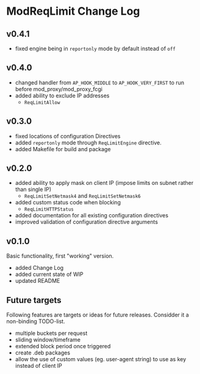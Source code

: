 # ModReqLimit Change Log

## v0.4.1

- fixed engine being in `reportonly` mode by default instead of `off`

## v0.4.0

- changed handler from `AP_HOOK_MIDDLE` to `AP_HOOK_VERY_FIRST` to run before mod_proxy/mod_proxy_fcgi
- added ability to exclude IP addresses
  - `ReqLimitAllow`

## v0.3.0

- fixed locations of configuration Directives
- added `reportonly` mode through `ReqLimitEngine` directive.
- added Makefile for build and package

## v0.2.0

- added ability to apply mask on client IP (impose limits on subnet rather than single IP)
  - `ReqLimitSetNetmask4` and `ReqLimitSetNetmask6`
- added custom status code when blocking
  - `ReqLimitHTTPStatus`
- added documentation for all existing configuration directives
- improved validation of configuration directive arguments

## v0.1.0

Basic functionality, first "working" version.
- added Change Log
- added current state of WIP
- updated README

## Future targets

Following features are targets or ideas for future releases. Considder it a non-binding TODO-list.
- multiple buckets per request
- sliding window/timeframe
- extended block period once triggered
- create .deb packages
- allow the use of custom values (eg. user-agent string) to use as key instead of client IP
